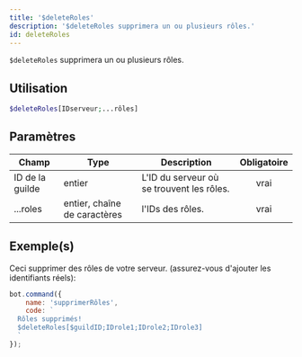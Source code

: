 ```yaml
---
title: '$deleteRoles'
description: '$deleteRoles supprimera un ou plusieurs rôles.'
id: deleteRoles
---
```


`$deleteRoles` supprimera un ou plusieurs rôles.

## Utilisation

```php
$deleteRoles[IDserveur;...rôles]
```

## Paramètres

| Champ           | Type                         | Description                               | Obligatoire |
| --------------- | ---------------------------- | ----------------------------------------- |:-----------:|
| ID de la guilde | entier                       | L'ID du serveur où se trouvent les rôles. |    vrai     |
| ...roles        | entier, chaîne de caractères | l'IDs des rôles.                          |    vrai     |

## Exemple(s)

Ceci supprimer des rôles de votre serveur. (assurez-vous d'ajouter les identifiants réels):

```javascript
bot.command({
    name: 'supprimerRôles',
    code: `
  Rôles supprimés!
  $deleteRoles[$guildID;IDrole1;IDrole2;IDrole3]
  `
});
```
